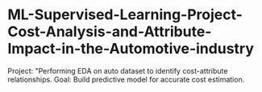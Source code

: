 # ML-Supervised-Learning-Project-Cost-Analysis-and-Attribute-Impact-in-the-Automotive-industry
 Project: "Performing EDA on auto dataset to identify cost-attribute relationships. 
 Goal: Build predictive model for accurate cost estimation.
